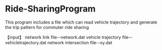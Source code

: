 # Ride-SharingProgram

This program includes a file which can read vehicle trajectory and generate the trip pattern for commuter ride sharing

【input】
network link file--network.dat
vehicle trajectory file--vehicletrajectory.dat
network intersection file--xy.dat
